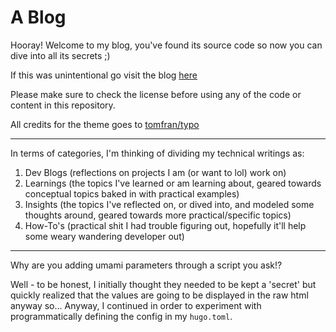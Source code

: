 # A Blog

Hooray! Welcome to my blog, you've found its source code so now you can dive into all its secrets ;)

If this was unintentional go visit the blog [here](https://mesmur.github.io/blog/)

Please make sure to check the license before using any of the code or content in this repository.

All credits for the theme goes to [tomfran/typo](https://github.com/tomfran/typo)

---

In terms of categories, I'm thinking of dividing my technical writings as:

1. Dev Blogs (reflections on projects I am (or want to lol) work on)
2. Learnings (the topics I've learned or am learning about, geared towards conceptual topics baked in with practical
   examples)
3. Insights (the topics I've reflected on, or dived into, and modeled some thoughts around, geared towards more
   practical/specific topics)
4. How-To's (practical shit I had trouble figuring out, hopefully it'll help some weary wandering developer out)

---

Why are you adding umami parameters through a script you ask!?

Well - to be honest, I initially thought they needed to be kept a 'secret' but quickly realized that the values are
going to be displayed in the raw html anyway so... Anyway, I continued in order to experiment with programmatically
defining the config in my `hugo.toml`.
